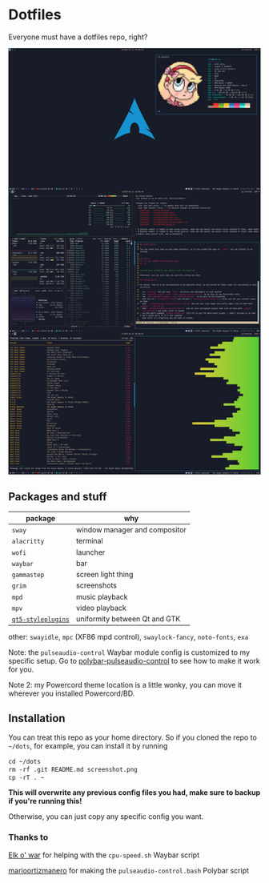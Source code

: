 # Dotfiles
Everyone must have a dotfiles repo, right?

![screenshot](https://raw.githubusercontent.com/PowerMan2206/dots/master/screenshot.png)

## Packages and stuff

package | why
-|-
`sway`|window manager and compositor
`alacritty`|terminal
`wofi`|launcher
`waybar`|bar
`gammastep`|screen light thing
`grim`|screenshots
`mpd`|music playback
`mpv`|video playback
[`qt5-styleplugins`](https://aur.archlinux.org/packages/qt5-styleplugins)|uniformity between Qt and GTK

other: `swayidle`, `mpc` (XF86 mpd control), `swaylock-fancy`, `noto-fonts`, `exa`

Note: the `pulseaudio-control` Waybar module config is customized to my specific setup. Go to [polybar-pulseaudio-control](https://github.com/marioortizmanero/polybar-pulseaudio-control) to see how to make it work for you.

Note 2: my Powercord theme location is a little wonky, you can move it wherever you installed Powercord/BD.

## Installation

You can treat this repo as your home directory. So if you cloned the repo to `~/dots`, for example, you can install it by running

```
cd ~/dots
rm -rf .git README.md screenshot.png
cp -rT . ~
```

**This will overwrite any previous config files you had, make sure to backup if you're running this!**

Otherwise, you can just copy any specific config you want.

### Thanks to 

[Elk o' war](https://github.com/elkowar) for helping with the `cpu-speed.sh` Waybar script

[marioortizmanero](https://github.com/marioortizmanero/polybar-pulseaudio-control) for making the `pulseaudio-control.bash` Polybar script

